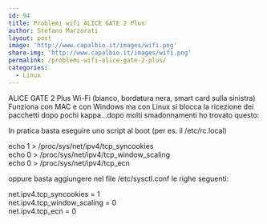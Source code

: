 ```yaml
---
id: 94
title: Problemi wifi ALICE GATE 2 Plus
author: Stefano Marzorati
layout: post
image: 'http://www.capalbio.it/images/wifi.png'
share-img: 'http://www.capalbio.it/images/wifi.png'
permalink: /problemi-wifi-alice-gate-2-plus/
categories:
  - Linux
---
```

ALICE GATE 2 Plus Wi-Fi (bianco, bordatura nera, smart card sulla sinistra)  
Funziona con MAC e con Windows ma con Linux si blocca la ricezione dei  
pacchetti dopo pochi kappa&#8230;dopo molti smadonnamenti ho trovato questo:

In pratica basta eseguire uno script al boot (per es. il /etc/rc.local)

echo 1 > /proc/sys/net/ipv4/tcp_syncookies  
echo 0 > /proc/sys/net/ipv4/tcp\_window\_scaling  
echo 0 > /proc/sys/net/ipv4/tcp_ecn

oppure basta aggiungere nel file /etc/sysctl.conf le righe seguenti:

net.ipv4.tcp_syncookies = 1  
net.ipv4.tcp\_window\_scaling = 0  
net.ipv4.tcp_ecn = 0